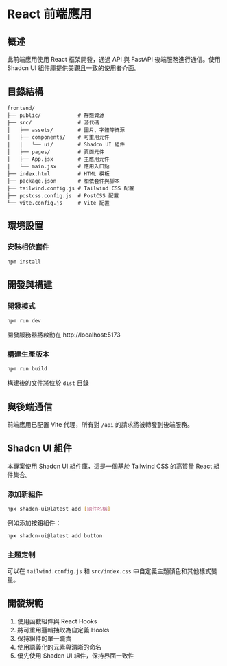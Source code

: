 # React 前端應用

## 概述
此前端應用使用 React 框架開發，通過 API 與 FastAPI 後端服務進行通信。使用 Shadcn UI 組件庫提供美觀且一致的使用者介面。

## 目錄結構
```
frontend/
├── public/            # 靜態資源
├── src/               # 源代碼
│   ├── assets/        # 圖片、字體等資源
│   ├── components/    # 可重用元件
│   │   └── ui/        # Shadcn UI 組件
│   ├── pages/         # 頁面元件
│   ├── App.jsx        # 主應用元件
│   └── main.jsx       # 應用入口點
├── index.html         # HTML 模板
├── package.json       # 相依套件與腳本
├── tailwind.config.js # Tailwind CSS 配置
├── postcss.config.js  # PostCSS 配置
└── vite.config.js     # Vite 配置
```

## 環境設置

### 安裝相依套件
```bash
npm install
```

## 開發與構建

### 開發模式
```bash
npm run dev
```
開發服務器將啟動在 http://localhost:5173

### 構建生產版本
```bash
npm run build
```
構建後的文件將位於 `dist` 目錄

## 與後端通信
前端應用已配置 Vite 代理，所有對 `/api` 的請求將被轉發到後端服務。

## Shadcn UI 組件
本專案使用 Shadcn UI 組件庫，這是一個基於 Tailwind CSS 的高質量 React 組件集合。

### 添加新組件
```bash
npx shadcn-ui@latest add [組件名稱]
```

例如添加按鈕組件：
```bash
npx shadcn-ui@latest add button
```

### 主題定制
可以在 `tailwind.config.js` 和 `src/index.css` 中自定義主題顏色和其他樣式變量。

## 開發規範
1. 使用函數組件與 React Hooks
2. 將可重用邏輯抽取為自定義 Hooks
3. 保持組件的單一職責
4. 使用語義化的元素與清晰的命名
5. 優先使用 Shadcn UI 組件，保持界面一致性 